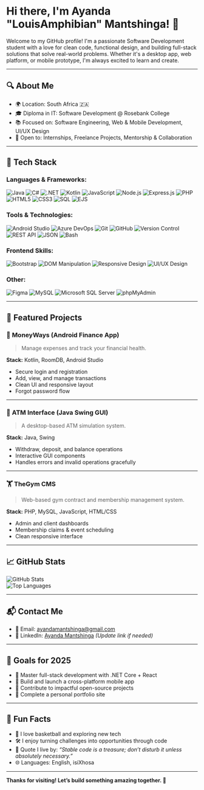 # Hi there, I'm Ayanda "LouisAmphibian" Mantshinga! 👋

Welcome to my GitHub profile! I'm a passionate Software Development student with a love for clean code, functional design, and building full-stack solutions that solve real-world problems. Whether it's a desktop app, web platform, or mobile prototype, I'm always excited to learn and create.

---

## 🔍 About Me

- 🌍 Location: South Africa 🇿🇦  
- 🎓 Diploma in IT: Software Development @ Rosebank College  
- 📚 Focused on: Software Engineering, Web & Mobile Development, UI/UX Design  
- 💼 Open to: Internships, Freelance Projects, Mentorship & Collaboration  

---

## 🧰 Tech Stack

### Languages & Frameworks:
![Java](https://img.shields.io/badge/Java-ED8B00?style=for-the-badge&logo=java&logoColor=white)
![C#](https://img.shields.io/badge/C%23-68217A?style=for-the-badge&logo=c-sharp&logoColor=white)
![.NET](https://img.shields.io/badge/.NET-512BD4?style=for-the-badge&logo=dotnet&logoColor=white)
![Kotlin](https://img.shields.io/badge/Kotlin-0095D5?style=for-the-badge&logo=kotlin&logoColor=white)
![JavaScript](https://img.shields.io/badge/JavaScript-F7DF1E?style=for-the-badge&logo=javascript&logoColor=black)
![Node.js](https://img.shields.io/badge/Node.js-339933?style=for-the-badge&logo=node.js&logoColor=white)
![Express.js](https://img.shields.io/badge/Express.js-000000?style=for-the-badge&logo=express&logoColor=white)
![PHP](https://img.shields.io/badge/PHP-777BB4?style=for-the-badge&logo=php&logoColor=white)
![HTML5](https://img.shields.io/badge/HTML5-E34F26?style=for-the-badge&logo=html5&logoColor=white)
![CSS3](https://img.shields.io/badge/CSS3-1572B6?style=for-the-badge&logo=css3&logoColor=white)
![SQL](https://img.shields.io/badge/SQL-4479A1?style=for-the-badge&logo=postgresql&logoColor=white)
![EJS](https://img.shields.io/badge/EJS-6A6978?style=for-the-badge&logo=javascript&logoColor=white)

### Tools & Technologies:
![Android Studio](https://img.shields.io/badge/Android%20Studio-3DDC84?style=for-the-badge&logo=android-studio&logoColor=white)
![Azure DevOps](https://img.shields.io/badge/Azure%20DevOps-0078D7?style=for-the-badge&logo=azure-devops&logoColor=white)
![Git](https://img.shields.io/badge/Git-F05032?style=for-the-badge&logo=git&logoColor=white)
![GitHub](https://img.shields.io/badge/GitHub-181717?style=for-the-badge&logo=github&logoColor=white)
![Version Control](https://img.shields.io/badge/Version%20Control-DD0031?style=for-the-badge&logo=git&logoColor=white)
![REST API](https://img.shields.io/badge/REST%20API-00599C?style=for-the-badge&logo=postman&logoColor=white)
![JSON](https://img.shields.io/badge/JSON-000000?style=for-the-badge&logo=json&logoColor=white)
![Bash](https://img.shields.io/badge/Bash-4EAA25?style=for-the-badge&logo=gnubash&logoColor=white)

### Frontend Skills:
![Bootstrap](https://img.shields.io/badge/Bootstrap-7952B3?style=for-the-badge&logo=bootstrap&logoColor=white)
![DOM Manipulation](https://img.shields.io/badge/DOM--Manipulation-blue?style=for-the-badge)
![Responsive Design](https://img.shields.io/badge/Responsive%20Design-009688?style=for-the-badge&logo=css3&logoColor=white)
![UI/UX Design](https://img.shields.io/badge/UI%2FUX-Design-f76c6c?style=for-the-badge&logo=figma&logoColor=white)

### Other:
![Figma](https://img.shields.io/badge/Figma-F24E1E?style=for-the-badge&logo=figma&logoColor=white)
![MySQL](https://img.shields.io/badge/MySQL-4479A1?style=for-the-badge&logo=mysql&logoColor=white)
![Microsoft SQL Server](https://img.shields.io/badge/SQL%20Server-CC2927?style=for-the-badge&logo=microsoftsqlserver&logoColor=white)
![phpMyAdmin](https://img.shields.io/badge/phpMyAdmin-6c78af?style=for-the-badge)


---

## 🚀 Featured Projects

### 💸 **MoneyWays (Android Finance App)**
> Manage expenses and track your financial health.

**Stack:** Kotlin, RoomDB, Android Studio  
- Secure login and registration  
- Add, view, and manage transactions  
- Clean UI and responsive layout  
- Forgot password flow  

---

### 🏧 **ATM Interface (Java Swing GUI)**
> A desktop-based ATM simulation system.

**Stack:** Java, Swing  
- Withdraw, deposit, and balance operations  
- Interactive GUI components  
- Handles errors and invalid operations gracefully  

---

### 🏋️ **TheGym CMS**
> Web-based gym contract and membership management system.

**Stack:** PHP, MySQL, JavaScript, HTML/CSS  
- Admin and client dashboards  
- Membership claims & event scheduling  
- Clean responsive interface  

---

## 📈 GitHub Stats

![GitHub Stats](https://github-readme-stats.vercel.app/api?username=LouisAmphibian&show_icons=true&theme=tokyonight)  
![Top Languages](https://github-readme-stats.vercel.app/api/top-langs/?username=LouisAmphibian&layout=compact&theme=tokyonight)

---

## 📬 Contact Me

- 📧 Email: [ayandamantshinga@gmail.com](mailto:ayandamantshinga@gmail.com)  
- 💼 LinkedIn: [Ayanda Mantshinga](https://www.linkedin.com/in/ayanda-mantshinga) *(Update link if needed)*  

---

## 🎯 Goals for 2025

- 🔹 Master full-stack development with .NET Core + React  
- 🔹 Build and launch a cross-platform mobile app  
- 🔹 Contribute to impactful open-source projects  
- 🔹 Complete a personal portfolio site  

---

## 🧠 Fun Facts

- 🏀 I love basketball and exploring new tech  
- 🛠️ I enjoy turning challenges into opportunities through code  
- 💬 Quote I live by: _“Stable code is a treasure; don’t disturb it unless absolutely necessary.”_  
- 🌐 Languages: English, isiXhosa  

---

**Thanks for visiting! Let’s build something amazing together. 🙌**
